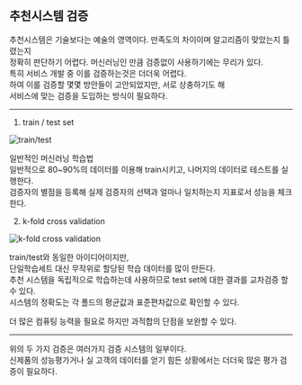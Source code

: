 ## 추천시스템 검증

추천시스템은 기술보다는 예술의 영역이다. 만족도의 차이이며 알고리즘이 맞았는지 틀렸는지  
정확히 판단하기 어렵다. 머신러닝인 만큼 검증없이 사용하기에는 무리가 있다.  
특히 서비스 개발 중 이를 검증하는것은 더더욱 어렵다.  
하여 이를 검증할 몇몇 방안들이 고안되었지만, 서로 상충하기도 해  
서비스에 맞는 검증을 도입하는 방식이 필요하다.

---

1. train / test set

![train/test](https://eumericano.s3.ap-northeast-2.amazonaws.com/dev/train%3Atest.png "train test set")

일반적인 머신러닝 학습법  
일반적으로 80~90%의 데이터를 이용해 train시키고, 나머지의 데이터로 테스트를 실행한다.  
검증자의 별점을 등록해 실제 검증자의 선택과 얼마나 일치하는지 지표로서 성능을 체크한다.

2. k-fold cross validation

![k-fold cross validation](https://eumericano.s3.ap-northeast-2.amazonaws.com/dev/k-fold+cross+validation.png "k-fold cross validation")

train/test와 동일한 아이디어이지만,  
단일학습세트 대신 무작위로 할당된 학습 데이터를 많이 만든다.  
추천 시스템을 독립적으로 학습하는데 사용하므로 test set에 대한 결과를 교차검증 할 수 있다.  
시스템의 정확도는 각 폴드의 평균값과 표준편차값으로 확인할 수 있다.

더 많은 컴퓨팅 능력을 필요로 하지만 과적합의 단점을 보완할 수 있다.

---

위의 두 가지 검증은 여러가지 검증 시스템의 일부이다.  
신제품의 성능평가거나 실 고객의 데이터를 얻기 힘든 상황에서는 더더욱 많은 평가 검증이 필요하다.
